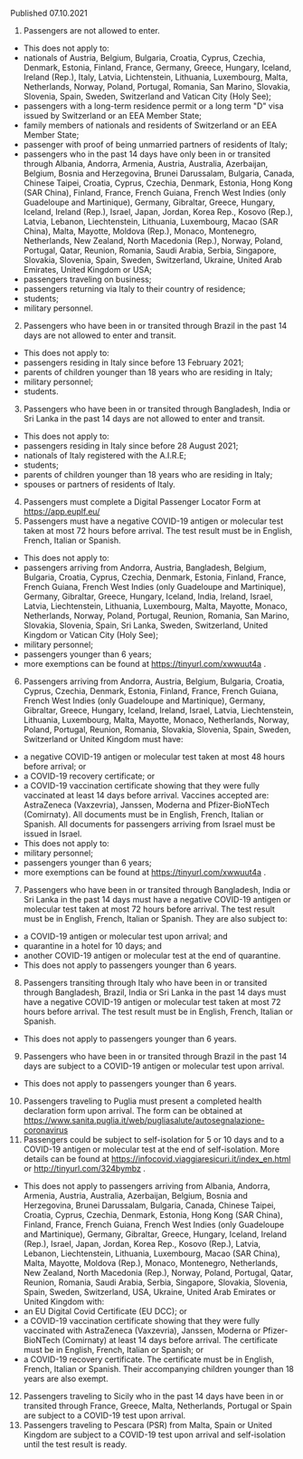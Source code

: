Published 07.10.2021
1. Passengers are not allowed to enter.
- This does not apply to:
- nationals of Austria, Belgium, Bulgaria, Croatia, Cyprus, Czechia, Denmark, Estonia, Finland, France, Germany, Greece, Hungary, Iceland, Ireland (Rep.), Italy, Latvia, Lichtenstein, Lithuania, Luxembourg, Malta, Netherlands, Norway, Poland, Portugal, Romania, San Marino, Slovakia, Slovenia, Spain, Sweden, Switzerland and Vatican City (Holy See);
- passengers with a long-term residence permit or a long term "D" visa issued by Switzerland or an EEA Member State;
- family members of nationals and residents of Switzerland or an EEA Member State;
- passenger with proof of being unmarried partners of residents of Italy;
- passengers who in the past 14 days have only been in or transited through Albania, Andorra, Armenia, Austria, Australia, Azerbaijan, Belgium, Bosnia and Herzegovina, Brunei Darussalam, Bulgaria, Canada, Chinese Taipei, Croatia, Cyprus, Czechia, Denmark, Estonia, Hong Kong (SAR China), Finland, France, French Guiana, French West Indies (only Guadeloupe and Martinique), Germany, Gibraltar, Greece, Hungary, Iceland, Ireland (Rep.), Israel, Japan, Jordan, Korea Rep., Kosovo (Rep.), Latvia, Lebanon, Liechtenstein, Lithuania, Luxembourg, Macao (SAR China), Malta, Mayotte, Moldova (Rep.), Monaco, Montenegro, Netherlands, New Zealand, North Macedonia (Rep.), Norway, Poland, Portugal, Qatar, Reunion, Romania, Saudi Arabia, Serbia, Singapore, Slovakia, Slovenia, Spain, Sweden, Switzerland, Ukraine, United Arab Emirates, United Kingdom or USA;
- passengers traveling on business;
- passengers returning via Italy to their country of residence;
- students;
- military personnel.
2. Passengers who have been in or transited through Brazil in the past 14 days are not allowed to enter and transit.
- This does not apply to:
- passengers residing in Italy since before 13 February 2021;
- parents of children younger than 18 years who are residing in Italy;
- military personnel;
- students.
3. Passengers who have been in or transited through Bangladesh, India or Sri Lanka in the past 14 days are not allowed to enter and transit.
- This does not apply to:
- passengers residing in Italy since before 28 August 2021;
- nationals of Italy registered with the A.I.R.E;
- students;
- parents of children younger than 18 years who are residing in Italy;
- spouses or partners of residents of Italy.
4. Passengers must complete a Digital Passenger Locator Form at <a href="https://app.euplf.eu/">https://app.euplf.eu/</a>
5. Passengers must have a negative COVID-19 antigen or molecular test taken at most 72 hours before arrival. The test result must be in English, French, Italian or Spanish.
- This does not apply to:
- passengers arriving from Andorra, Austria, Bangladesh, Belgium, Bulgaria, Croatia, Cyprus, Czechia, Denmark, Estonia, Finland, France, French Guiana, French West Indies (only Guadeloupe and Martinique), Germany, Gibraltar, Greece, Hungary, Iceland, India, Ireland, Israel, Latvia, Liechtenstein, Lithuania, Luxembourg, Malta, Mayotte, Monaco, Netherlands, Norway, Poland, Portugal, Reunion, Romania, San Marino, Slovakia, Slovenia, Spain, Sri Lanka, Sweden, Switzerland, United Kingdom or Vatican City (Holy See);
- military personnel;
- passengers younger than 6 years;
- more exemptions can be found at <a target="_blank" href="https://tinyurl.com/xwwuut4a">https://tinyurl.com/xwwuut4a</a> .
6. Passengers arriving from Andorra, Austria, Belgium, Bulgaria, Croatia, Cyprus, Czechia, Denmark, Estonia, Finland, France, French Guiana, French West Indies (only Guadeloupe and Martinique), Germany, Gibraltar, Greece, Hungary, Iceland, Ireland, Israel, Latvia, Liechtenstein, Lithuania, Luxembourg, Malta, Mayotte, Monaco, Netherlands, Norway, Poland, Portugal, Reunion, Romania, Slovakia, Slovenia, Spain, Sweden, Switzerland or United Kingdom must have:
- a negative COVID-19 antigen or molecular test taken at most 48 hours before arrival; or
- a COVID-19 recovery certificate; or
- a COVID-19 vaccination certificate showing that they were fully vaccinated at least 14 days before arrival. Vaccines accepted are: AstraZeneca (Vaxzevria), Janssen, Moderna and Pfizer-BioNTech (Comirnaty).
All documents must be in English, French, Italian or Spanish.
All documents for passengers arriving from Israel must be issued in Israel.
- This does not apply to:
- military personnel;
- passengers younger than 6 years;
- more exemptions can be found at <a target="_blank" href="https://tinyurl.com/xwwuut4a">https://tinyurl.com/xwwuut4a</a> .
7. Passengers who have been in or transited through Bangladesh, India or Sri Lanka in the past 14 days must have a negative COVID-19 antigen or molecular test taken at most 72 hours before arrival. The test result must be in English, French, Italian or Spanish. They are also subject to:
- a COVID-19 antigen or molecular test upon arrival; and
- quarantine in a hotel for 10 days; and
- another COVID-19 antigen or molecular test at the end of quarantine.
- This does not apply to passengers younger than 6 years.
8. Passengers transiting through Italy who have been in or transited through Bangladesh, Brazil, India or Sri Lanka in the past 14 days must have a negative COVID-19 antigen or molecular test taken at most 72 hours before arrival. The test result must be in English, French, Italian or Spanish.
- This does not apply to passengers younger than 6 years.
9. Passengers who have been in or transited through Brazil in the past 14 days are subject to a COVID-19 antigen or molecular test upon arrival.
- This does not apply to passengers younger than 6 years.
10. Passengers traveling to Puglia must present a completed health declaration form upon arrival. The form can be obtained at <a href="https://www.sanita.puglia.it/web/pugliasalute/autosegnalazione-coronavirus">https://www.sanita.puglia.it/web/pugliasalute/autosegnalazione-coronavirus</a>
11. Passengers could be subject to self-isolation for 5 or 10 days and to a COVID-19 antigen or molecular test at the end of self-isolation. More details can be found at <a href="https://infocovid.viaggiaresicuri.it/index_en.html">https://infocovid.viaggiaresicuri.it/index_en.html</a> or <a href="http://tinyurl.com/324bymbz">http://tinyurl.com/324bymbz</a> .
- This does not apply to passengers arriving from Albania, Andorra, Armenia, Austria, Australia, Azerbaijan, Belgium, Bosnia and Herzegovina, Brunei Darussalam, Bulgaria, Canada, Chinese Taipei, Croatia, Cyprus, Czechia, Denmark, Estonia, Hong Kong (SAR China), Finland, France, French Guiana, French West Indies (only Guadeloupe and Martinique), Germany, Gibraltar, Greece, Hungary, Iceland, Ireland (Rep.), Israel, Japan, Jordan, Korea Rep., Kosovo (Rep.), Latvia, Lebanon, Liechtenstein, Lithuania, Luxembourg, Macao (SAR China), Malta, Mayotte, Moldova (Rep.), Monaco, Montenegro, Netherlands, New Zealand, North Macedonia (Rep.), Norway, Poland, Portugal, Qatar, Reunion, Romania, Saudi Arabia, Serbia, Singapore, Slovakia, Slovenia, Spain, Sweden, Switzerland, USA, Ukraine, United Arab Emirates or United Kingdom with:
- an EU Digital Covid Certificate (EU DCC); or
- a COVID-19 vaccination certificate showing that they were fully vaccinated with AstraZeneca (Vaxzevria), Janssen, Moderna or Pfizer-BioNTech (Comirnaty) at least 14 days before arrival. The certificate must be in English, French, Italian or Spanish; or
- a COVID-19 recovery certificate. The certificate must be in English, French, Italian or Spanish. Their accompanying children younger than 18 years are also exempt.
12. Passengers traveling to Sicily who in the past 14 days have been in or transited through France, Greece, Malta, Netherlands, Portugal or Spain are subject to a COVID-19 test upon arrival.
13. Passengers traveling to Pescara (PSR) from Malta, Spain or United Kingdom are subject to a COVID-19 test upon arrival and self-isolation until the test result is ready.